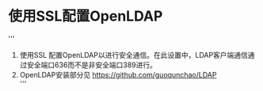 # 使用SSL配置OpenLDAP
'''
1) 使用SSL 配置OpenLDAP以进行安全通信。在此设置中，LDAP客户端通信通过安全端口636而不是非安全端口389进行。
2) OpenLDAP安装部分见 https://github.com/guoqunchao/LDAP  
'''
